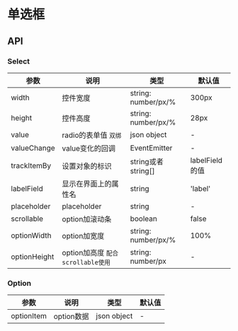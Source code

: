
# 单选框

## API

### Select

| 参数      | 说明             | 类型      | 默认值  |
|----------|------------------|----------|--------|
| width | 控件宽度 | string: number/px/% | 300px |
| height | 控件高度 | string: number/px/% | 28px |
| value | radio的表单值 `双绑` | json object | - |
| valueChange | value变化的回调 | EventEmitter | - |
| trackItemBy | 设置对象的标识 | string或者string[] | labelField的值 |
| labelField | 显示在界面上的属性名 | string | 'label' |
| placeholder | placeholder | string | - |
| scrollable | option加滚动条 | boolean | false |
| optionWidth | option加宽度 | string: number/px/% | 100% |
| optionHeight | option加高度 `配合scrollable使用` | string: number/px | - |

### Option
| 参数      | 说明             | 类型      | 默认值  |
|----------|------------------|----------|--------|
| optionItem | option数据 | json object | - |
